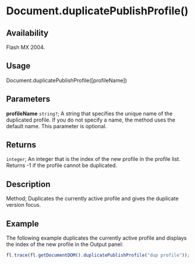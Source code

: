 # Document.duplicatePublishProfile()

## Availability

Flash MX 2004.

## Usage

Document.duplicatePublishProfile([profileName])

## Parameters

**profileName** `string?`; A string that specifies the unique name of the duplicated profile. If you do not specify a name, the method uses the default name. This parameter is optional.

## Returns

`integer`; An integer that is the index of the new profile in the profile list. Returns -1 if the profile cannot be duplicated.

## Description

Method; Duplicates the currently active profile and gives the duplicate version focus.

## Example

The following example duplicates the currently active profile and displays the index of the new profile in the Output panel:

```javascript
fl.trace(fl.getDocumentDOM().duplicatePublishProfile("dup profile"));
```
